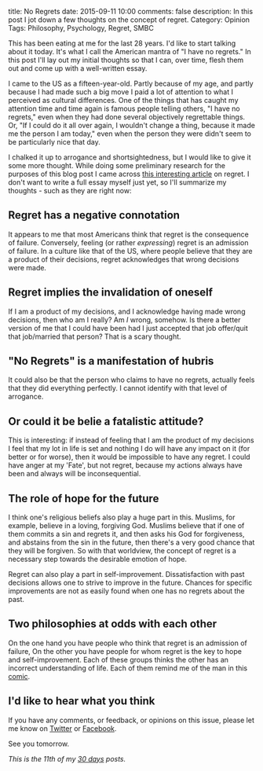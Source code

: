 title: No Regrets
date: 2015-09-11 10:00
comments: false
description: In this post I jot down a few thoughts on the concept of regret.
Category: Opinion
Tags: Philosophy, Psychology, Regret, SMBC

This has been eating at me for the last 28 years. I'd like to start talking about it today. It's what I call the American mantra of "I have no regrets." In this post I'll lay out my initial thoughts so that I can, over time, flesh them out and come up with a well-written essay.

<!-- more -->

I came to the US as a fifteen-year-old. Partly because of my age, and partly because I had made such a big move I paid a lot of attention to what I perceived as cultural differences. One of the things that has caught my attention time and time again is famous people telling others, "I have no regrets," even when they had done several objectively regrettable things. Or, "If I could do it all over again, I wouldn't change a thing, because it made me the person I am today," even when the person they were didn't seem to be particularly nice that day. 

I chalked it up to arrogance and shortsightedness, but I would like to give it some more thought. While doing some preliminary research for the purposes of this blog post I came across [this interesting article][regret] on regret. I don't want to write a full essay myself just yet, so I'll summarize my thoughts - such as they are right now:

## Regret has a negative connotation

It appears to me that most Americans think that regret is the consequence of failure. Conversely, feeling (or rather _expressing_) regret is an admission of failure. In a culture like that of the US, where people believe that they are a product of their decisions, regret acknowledges that wrong decisions were made.

## Regret implies the invalidation of oneself

If I am a product of my decisions, and I acknowledge having made wrong decisions, then who am I really? Am _I_ wrong, somehow. Is there a better version of me that I could have been had I just accepted that job offer/quit that job/married that person? That is a scary thought.

## "No Regrets" is a manifestation of hubris

It could also be that the person who claims to have no regrets, actually feels that they did everything perfectly. I cannot identify with that level of arrogance. 

## Or could it be belie a fatalistic attitude?

This is interesting: if instead of feeling that I am the product of my decisions I feel that my lot in life is set and nothing I do will have any impact on it (for better or for worse), then it would be impossible to have any regret. I could have anger at my 'Fate', but not regret, because my actions always have been and always will be inconsequential.

## The role of hope for the future

I think one's religious beliefs also play a huge part in this. Muslims, for example, believe in a loving, forgiving God. Muslims believe that if one of them commits a sin and regrets it, and then asks his God for forgiveness, and abstains from the sin in the future, then there's a very good chance that they will be forgiven. So with that worldview, the concept of regret is a necessary step towards the desirable emotion of hope.

Regret can also play a part in self-improvement. Dissatisfaction with past decisions allows one to strive to improve in the future. Chances for specific improvements are not as easily found when one has no regrets about the past.

## Two philosophies at odds with each other

On the one hand you have people who think that regret is an admission of failure, On the other you have people for whom regret is the key to hope and self-improvement. Each of these groups thinks the other has an incorrect understanding of life. Each of them remind me of the man in this [comic][].

## I'd like to hear what you think

If you have any comments, or feedback, or opinions on this issue, please let me know on [Twitter][] or [Facebook][].

See you tomorrow.

_This is the 11th of my [30 days][] posts._

[30 days]: /2015/08/31/30-days/
[regret]: http://www.psmag.com/health-and-behavior/its-our-party-we-can-do-what-we-want-until-we-die-so-lead-a-meaningful-life-okay
[comic]: http://www.smbc-comics.com/index.php?id=3822
[Twitter]: https://twitter.com/_aijaz_
[Facebook]: https://www.facebook.com/aijazansari

